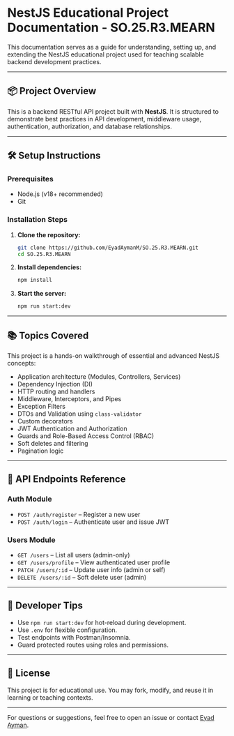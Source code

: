 # NestJS Educational Project Documentation - SO.25.R3.MEARN

This documentation serves as a guide for understanding, setting up, and extending the NestJS educational project used for teaching scalable backend development practices.

---

## 📦 Project Overview

This is a backend RESTful API project built with **NestJS**. It is structured to demonstrate best practices in API development, middleware usage, authentication, authorization, and database relationships.

---

## 🛠️ Setup Instructions

### Prerequisites

* Node.js (v18+ recommended)
* Git

### Installation Steps

1. **Clone the repository:**

   ```bash
   git clone https://github.com/EyadAymanM/SO.25.R3.MEARN.git
   cd SO.25.R3.MEARN
   ```

2. **Install dependencies:**

   ```bash
   npm install
   ```

3. **Start the server:**

   ```bash
   npm run start:dev
   ```

---

## 📚 Topics Covered

This project is a hands-on walkthrough of essential and advanced NestJS concepts:

* Application architecture (Modules, Controllers, Services)
* Dependency Injection (DI)
* HTTP routing and handlers
* Middleware, Interceptors, and Pipes
* Exception Filters
* DTOs and Validation using `class-validator`
* Custom decorators
* JWT Authentication and Authorization
* Guards and Role-Based Access Control (RBAC)
* Soft deletes and filtering
* Pagination logic

---

## 🔌 API Endpoints Reference

### Auth Module

* `POST /auth/register` – Register a new user
* `POST /auth/login` – Authenticate user and issue JWT

### Users Module

* `GET /users` – List all users (admin-only)
* `GET /users/profile` – View authenticated user profile
* `PATCH /users/:id` – Update user info (admin or self)
* `DELETE /users/:id` – Soft delete user (admin)

---

## 🧰 Developer Tips

* Use `npm run start:dev` for hot-reload during development.
* Use `.env` for flexible configuration.
* Test endpoints with Postman/Insomnia.
* Guard protected routes using roles and permissions.

---

## 📎 License

This project is for educational use. You may fork, modify, and reuse it in learning or teaching contexts.

---

For questions or suggestions, feel free to open an issue or contact [Eyad Ayman](https://github.com/EyadAymanM).

